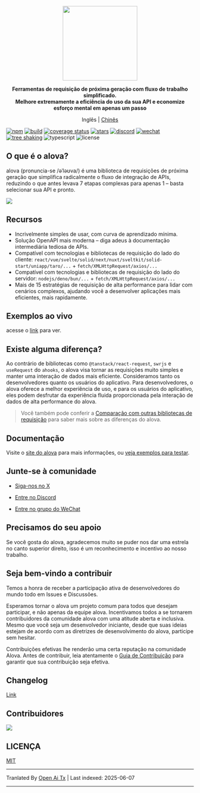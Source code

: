 <p align="center">
<img width="200px" src="https://alova.js.org/img/logo-text-vertical.svg" />
</p>

<p align="center"><b>Ferramentas de requisição de próxima geração com fluxo de trabalho simplificado.<br />Melhore extremamente a eficiência do uso da sua API e economize esforço mental em apenas um passo</b></p>

<p align="center">Inglês | <a href="./README.zh-CN.md">Chinês</a></p>

[![npm](https://img.shields.io/npm/v/alova)](https://www.npmjs.com/package/alova)
[![build](https://github.com/alovajs/alova/actions/workflows/release.yml/badge.svg?branch=main)](https://github.com/alovajs/alova/actions/workflows/release.yml)
[![coverage status](https://coveralls.io/repos/github/alovajs/alova/badge.svg?branch=main)](https://coveralls.io/github/alovajs/alova?branch=main)
[![stars](https://img.shields.io/github/stars/alovajs/alova?style=social)](https://github.com/alovajs/alova)
[![discord](https://img.shields.io/badge/chat-Discord-515ff1)](https://discord.gg/S47QGJgkVb)
[![wechat](https://img.shields.io/badge/chat_with_CH-Wechat-07c160)](https://alova.js.org/img/wechat_qrcode.jpg)
[![tree shaking](https://badgen.net/bundlephobia/tree-shaking/alova)](https://bundlephobia.com/package/alova)
![typescript](https://badgen.net/badge/icon/typescript?icon=typescript&label)
![license](https://img.shields.io/badge/license-MIT-blue.svg)

## O que é o alova?

alova (pronuncia-se /əˈləʊva/) é uma biblioteca de requisições de próxima geração que simplifica radicalmente o fluxo de integração de APIs, reduzindo o que antes levava 7 etapas complexas para apenas 1 – basta selecionar sua API e pronto.

![](https://alova.js.org/img/overview_flow_en.png)

## Recursos

- Incrivelmente simples de usar, com curva de aprendizado mínima.
- Solução OpenAPI mais moderna – diga adeus à documentação intermediária tediosa de APIs.
- Compatível com tecnologias e bibliotecas de requisição do lado do cliente: `react/vue/svelte/solid/next/nuxt/sveltkit/solid-start/uniapp/taro/...` + `fetch/XMLHttpRequest/axios/...`
- Compatível com tecnologias e bibliotecas de requisição do lado do servidor: `nodejs/deno/bun/...` + `fetch/XMLHttpRequest/axios/...`
- Mais de 15 estratégias de requisição de alta performance para lidar com cenários complexos, ajudando você a desenvolver aplicações mais eficientes, mais rapidamente.

## Exemplos ao vivo

acesse o [link](https://alova.js.org/examples) para ver.

## Existe alguma diferença?

Ao contrário de bibliotecas como `@tanstack/react-request`, `swrjs` e `useRequest` do `ahooks`, o alova visa tornar as requisições muito simples e manter uma interação de dados mais eficiente. Consideramos tanto os desenvolvedores quanto os usuários do aplicativo. Para desenvolvedores, o alova oferece a melhor experiência de uso, e para os usuários do aplicativo, eles podem desfrutar da experiência fluida proporcionada pela interação de dados de alta performance do alova.

> Você também pode conferir a [Comparação com outras bibliotecas de requisição](https://alova.js.org/about/comparison) para saber mais sobre as diferenças do alova.

## Documentação

Visite o [site do alova](https://alova.js.org) para mais informações, ou [veja exemplos para testar](https://alova.js.org/category/examples).

## Junte-se à comunidade

- [Siga-nos no X](https://x.com/alovajs)

- [Entre no Discord](https://discord.gg/S47QGJgkVb)

- [Entre no grupo do WeChat](https://alova.js.org/img/wechat_qrcode.jpg)

## Precisamos do seu apoio

Se você gosta do alova, agradecemos muito se puder nos dar uma estrela no canto superior direito, isso é um reconhecimento e incentivo ao nosso trabalho.

## Seja bem-vindo a contribuir

Temos a honra de receber a participação ativa de desenvolvedores do mundo todo em Issues e Discussões.

Esperamos tornar o alova um projeto comum para todos que desejam participar, e não apenas da equipe alova. Incentivamos todos a se tornarem contribuidores da comunidade alova com uma atitude aberta e inclusiva. Mesmo que você seja um desenvolvedor iniciante, desde que suas ideias estejam de acordo com as diretrizes de desenvolvimento do alova, participe sem hesitar.

Contribuições efetivas lhe renderão uma certa reputação na comunidade Alova. Antes de contribuir, leia atentamente o [Guia de Contribuição](https://raw.githubusercontent.com/alovajs/alova/main/CONTRIBUTING.zh-CN.md) para garantir que sua contribuição seja efetiva.

## Changelog

[Link](https://github.com/alovajs/alova/releases)

## Contribuidores

<a href="https://github.com/alovajs/alova/graphs/contributors">
<img src="https://contrib.rocks/image?repo=alovajs/alova&max=30&columns=10" />
</a>

## LICENÇA

[MIT](https://en.wikipedia.org/wiki/MIT_License)

---

Tranlated By [Open Ai Tx](https://github.com/OpenAiTx/OpenAiTx) | Last indexed: 2025-06-07

---